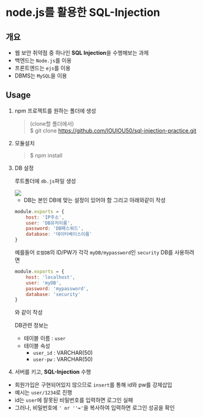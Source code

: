 # node.js를 활용한 SQL-Injection

## 개요

* 웹 보안 취약점 중 하나인 **SQL Injection**을 수행해보는 과제
* 백엔드는 `Node.js`를 이용
* 프론트엔드는 `ejs`를 이용
* DBMS는 `MySQL`을 이용

## Usage

1. npm 프로젝트를 원하는 폴더에 생성
    > (clone할 폴더에서)  
    > $ git clone https://github.com/IOUIOU50/sql-injection-practice.git

2. 모듈설치
    > $ npm install

3. DB 설정

    루트폴더에 `db.js`파일 생성  

    <img src='https://user-images.githubusercontent.com/57579709/113850993-fb9b0180-97d5-11eb-9364-442178a84842.png'>


    * DB는 본인 DB에 맞는 설정이 있어야 함
    그리고 아래와같이 작성

    ```javascript
    module.exports = {
        host: 'IP주소',
        user: 'DB유저이름',
        password: 'DB패스워드',
        database: '데이터베이스이름'
    }
    ```

    예를들어 `로컬DB`의 ID/PW가 각각 `myDB/mypassword`인 `security` DB를 사용하려면

    ```javascript
    module.exports = {
        host: 'localhost',
        user: 'myDB',
        password: 'mypassword',
        database: 'security'
    }
    ```

    와 같이 작성

    DB관련 정보는  
    * 테이블 이름 : `user`
    * 테이블 속성
        * `user_id` : VARCHAR(50)
        * `user-pw` : VARCHAR(50)

4. 서버를 키고, **SQL-Injection** 수행

* 회원가입은 구현되어있지 않으므로 `insert`를 통해 id와 pw를 강제삽입
* 예시는 `user/1234`로 진행
* id는 `user`에 잘못된 비밀번호를 입력하면 로그인 실패
* 그러나, 비밀번호에 `' or ''='`을 복사하여 입력하면 로그인 성공을 확인
